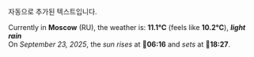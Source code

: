 
자동으로 추가된 텍스트입니다.

<!--START_SECTION:weather:moscow-->
Currently in **Moscow** (RU), the weather is: **11.1°C** (feels like **10.2°C**), ***light rain***<br/>
On *September 23, 2025*, the *sun rises* at 🌅**06:16** and *sets* at 🌇**18:27**.
<!--END_SECTION:weather-->
